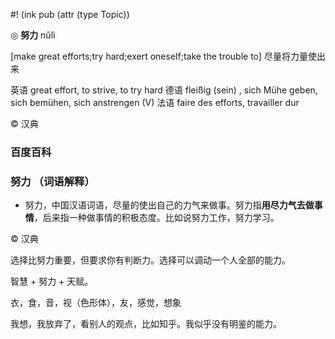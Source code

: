 #! (ink pub (attr (type Topic))

◎ **努力** nǔlì

[make great efforts;try hard;exert oneself;take the trouble to] 尽量将力量使出来

英语 great effort, to strive, to try hard
德语 fleißig (sein)​ , sich Mühe geben, sich bemühen, sich anstrengen (V)​
法语 faire des efforts, travailler dur

© 汉典

### 百度百科

### 努力 （词语解释）

- 努力，中国汉语词语，尽量的使出自己的力气来做事。努力指**用尽力气去做事情**，后来指一种做事情的积极态度。比如说努力工作，努力学习。

© 汉典

选择比努力重要，但要求你有判断力。选择可以调动一个人全部的能力。

智慧 + 努力 + 天赋。


衣，食，音，视（色形体），友，感觉，想象

我想，我放弃了，看别人的观点，比如知乎。我似乎没有明鉴的能力。